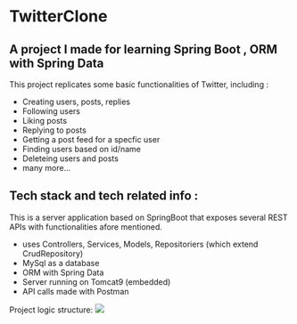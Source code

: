 # TwitterClone

## A project I made for learning Spring Boot , ORM with Spring Data

This project replicates some basic functionalities of Twitter, including :
 - Creating users, posts, replies
 - Following users
 - Liking posts
 - Replying to posts
 - Getting a post feed for a specfic user
 - Finding users based on id/name
 - Deleteing users and posts
 - many more...
 
## Tech stack and tech related info :
 This is a server application based on SpringBoot that exposes several REST APIs with functionalities afore mentioned.
 - uses Controllers, Services, Models, Repositoriers (which extend CrudRepository)
 - MySql as a database
 - ORM with Spring Data
 - Server running on Tomcat9 (embedded)
 - API calls made with Postman
 
Project logic structure:
![](https://ibb.co/nMLMCHp)
